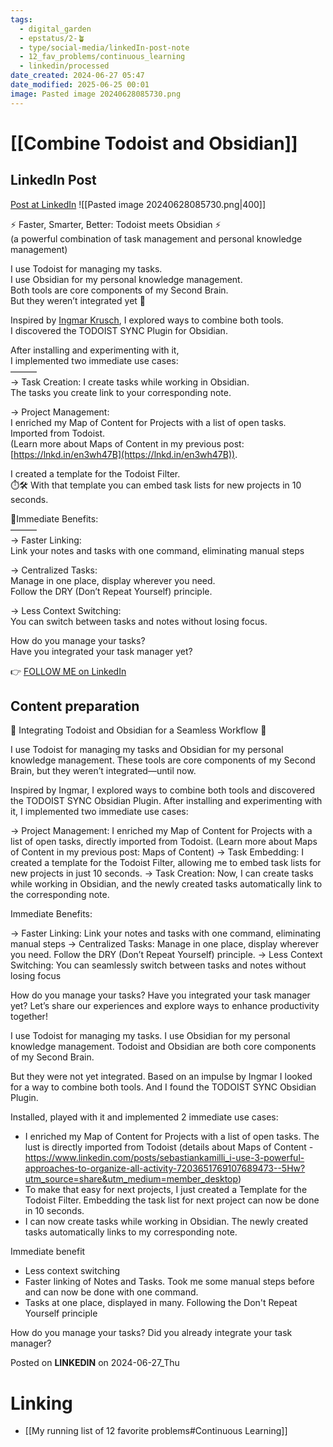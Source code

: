 ```yaml
---
tags:
  - digital_garden
  - epstatus/2-🪴
  - type/social-media/linkedIn-post-note
  - 12_fav_problems/continuous_learning
  - linkedin/processed
date_created: 2024-06-27 05:47
date_modified: 2025-06-25 00:01
image: Pasted image 20240628085730.png
---
```

# [[Combine Todoist and Obsidian]]

## LinkedIn Post

[Post at LinkedIn](https://www.linkedin.com/posts/sebastiankamilli_faster-smarter-better-todoist-meets-activity-7211986684064731137-8SuE?utm_source=share&utm_medium=member_desktop)
![[Pasted image 20240628085730.png|400]]

⚡ Faster, Smarter, Better: Todoist meets Obsidian ⚡  
(a powerful combination of task management and personal knowledge management)  
  
I use Todoist for managing my tasks.  
I use Obsidian for my personal knowledge management.  
Both tools are core components of my Second Brain.  
But they weren’t integrated yet 🤔  
  
Inspired by [Ingmar Krusch](https://www.linkedin.com/in/ingmar-krusch/), I explored ways to combine both tools.  
I discovered the TODOIST SYNC Plugin for Obsidian.  
  
After installing and experimenting with it,  
I implemented two immediate use cases:  
———  
→ Task Creation: I create tasks while working in Obsidian.  
The tasks you create link to your corresponding note.  
  
→ Project Management:  
I enriched my Map of Content for Projects with a list of open tasks.  
Imported from Todoist.  
(Learn more about Maps of Content in my previous post: [https://lnkd.in/en3wh47B](https://lnkd.in/en3wh47B)).  
  
I created a template for the Todoist Filter.  
⏱️🛠️ With that template you can embed task lists for new projects in 10 seconds.  

🌟Immediate Benefits:  
———  
→ Faster Linking:  
Link your notes and tasks with one command, eliminating manual steps  
  
→ Centralized Tasks:  
Manage in one place, display wherever you need.  
Follow the DRY (Don’t Repeat Yourself) principle.  
  
→ Less Context Switching:  
You can switch between tasks and notes without losing focus.  
  
How do you manage your tasks?  
Have you integrated your task manager yet?

👉 [FOLLOW ME on LinkedIn](https://www.linkedin.com/comm/mynetwork/discovery-see-all?usecase=PEOPLE_FOLLOWS&followMember=sebastiankamilli)

## Content preparation

🔄 Integrating Todoist and Obsidian for a Seamless Workflow 🔄

I use Todoist for managing my tasks and Obsidian for my personal knowledge management. These tools are core components of my Second Brain, but they weren’t integrated—until now.

Inspired by Ingmar, I explored ways to combine both tools and discovered the TODOIST SYNC Obsidian Plugin. After installing and experimenting with it, I implemented two immediate use cases:

→ Project Management: I enriched my Map of Content for Projects with a list of open tasks, directly imported from Todoist. (Learn more about Maps of Content in my previous post: Maps of Content)
→ Task Embedding: I created a template for the Todoist Filter, allowing me to embed task lists for new projects in just 10 seconds.
→ Task Creation: Now, I can create tasks while working in Obsidian, and the newly created tasks automatically link to the corresponding note.

Immediate Benefits:

→ Faster Linking: 
Link your notes and tasks with one command, eliminating manual steps
→ Centralized Tasks: 
Manage in one place, display wherever you need. 
Follow the DRY (Don’t Repeat Yourself) principle.
→ Less Context Switching: 
You can seamlessly switch between tasks and notes without losing focus

How do you manage your tasks? Have you integrated your task manager yet?
Let’s share our experiences and explore ways to enhance productivity together!

I use Todoist for managing my tasks.
I use Obsidian for my personal knowledge management. 
Todoist and Obsidian are both core components of my Second Brain.

But they were not yet integrated. Based on an impulse by Ingmar I looked for a way to combine both tools. And I found the TODOIST SYNC Obsidian Plugin.

Installed, played with it and implemented 2 immediate use cases:
- I enriched my Map of Content for Projects with a list of open tasks. The lust is directly imported from Todoist (details about Maps of Content - https://www.linkedin.com/posts/sebastiankamilli_i-use-3-powerful-approaches-to-organize-all-activity-7203651769107689473--5Hw?utm_source=share&utm_medium=member_desktop)
- To make that easy for next projects, I just created a Template for the Todoist Filter. Embedding the task list for next project can now be done in 10 seconds.
- I can now create tasks while working in Obsidian. The newly created tasks automatically links to my corresponding note. 

Immediate benefit
+ Less context switching
+ Faster linking of Notes and Tasks. Took me some manual steps before and can now be done with one command.
+ Tasks at one place, displayed in many. Following the Don't Repeat Yourself principle

How do you manage your tasks? 
Did you already integrate your task manager? 

Posted on **LINKEDIN** on 2024-06-27_Thu

# Linking

+ [[My running list of 12 favorite problems#Continuous Learning]]